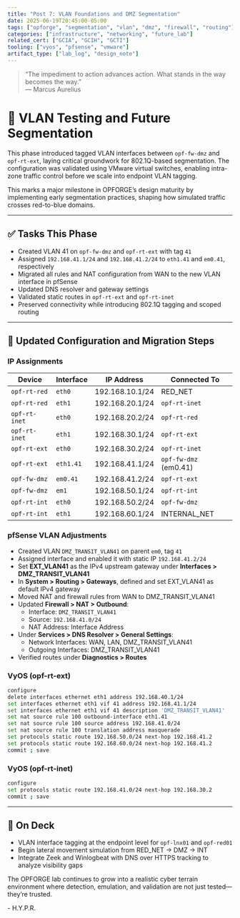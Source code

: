```yaml
---
title: "Post 7: VLAN Foundations and DMZ Segmentation" 
date: 2025-06-19T20:45:00-05:00 
tags: ["opforge", "segmentation", "vlan", "dmz", "firewall", "routing"] 
categories: ["infrastructure", "networking", "future_lab"] 
related_cert: ["GCIA", "GCIH", "GCTI"] 
tooling: ["vyos", "pfsense", "vmware"] 
artifact_type: ["lab_log", "design_note"]
---
```


> “The impediment to action advances action. What stands in the way becomes the way.”\
> — Marcus Aurelius

# 🧱 VLAN Testing and Future Segmentation

This phase introduced tagged VLAN interfaces between `opf-fw-dmz` and `opf-rt-ext`, laying critical groundwork for 802.1Q-based segmentation. The configuration was validated using VMware virtual switches, enabling intra-zone traffic control before we scale into endpoint VLAN tagging.

This marks a major milestone in OPFORGE’s design maturity by implementing early segmentation practices, shaping how simulated traffic crosses red-to-blue domains.

---

## ✅ Tasks This Phase

- Created VLAN 41 on `opf-fw-dmz` and `opf-rt-ext` with tag `41`
- Assigned `192.168.41.1/24` and `192.168.41.2/24` to `eth1.41` and `em0.41`, respectively
- Migrated all rules and NAT configuration from WAN to the new VLAN interface in pfSense
- Updated DNS resolver and gateway settings
- Validated static routes in `opf-rt-ext` and `opf-rt-inet`
- Preserved connectivity while introducing 802.1Q tagging and scoped routing

---

## 🔧 Updated Configuration and Migration Steps

### IP Assignments

| Device        | Interface | IP Address      | Connected To          |
| ------------- | --------- | --------------- | --------------------- |
| `opf-rt-red`  | `eth0`    | 192.168.10.1/24 | RED\_NET              |
| `opf-rt-red`  | `eth1`    | 192.168.20.1/24 | `opf-rt-inet`         |
| `opf-rt-inet` | `eth0`    | 192.168.20.2/24 | `opf-rt-red`          |
| `opf-rt-inet` | `eth1`    | 192.168.30.1/24 | `opf-rt-ext`          |
| `opf-rt-ext`  | `eth0`    | 192.168.30.2/24 | `opf-rt-inet`         |
| `opf-rt-ext`  | `eth1.41` | 192.168.41.1/24 | `opf-fw-dmz` (em0.41) |
| `opf-fw-dmz`  | `em0.41`  | 192.168.41.2/24 | `opf-rt-ext`          |
| `opf-fw-dmz`  | `em1`     | 192.168.50.1/24 | `opf-rt-int`          |
| `opf-rt-int`  | `eth0`    | 192.168.50.2/24 | `opf-fw-dmz`          |
| `opf-rt-int`  | `eth1`    | 192.168.60.1/24 | INTERNAL\_NET         |

### pfSense VLAN Adjustments

- Created VLAN `DMZ_TRANSIT_VLAN41` on parent `em0`, tag `41`
- Assigned interface and enabled it with static IP `192.168.41.2/24`
- Set **EXT\_VLAN41** as the IPv4 upstream gateway under **Interfaces > DMZ\_TRANSIT\_VLAN41**
- In **System > Routing > Gateways**, defined and set EXT\_VLAN41 as default IPv4 gateway
- Moved NAT and firewall rules from WAN to DMZ\_TRANSIT\_VLAN41
- Updated **Firewall > NAT > Outbound**:
  - Interface: `DMZ_TRANSIT_VLAN41`
  - Source: `192.168.41.0/24`
  - NAT Address: Interface Address
- Under **Services > DNS Resolver > General Settings**:
  - Network Interfaces: WAN, LAN, DMZ\_TRANSIT\_VLAN41
  - Outgoing Interfaces: DMZ\_TRANSIT\_VLAN41
- Verified routes under **Diagnostics > Routes**

### VyOS (opf-rt-ext)

```bash
configure
delete interfaces ethernet eth1 address 192.168.40.1/24
set interfaces ethernet eth1 vif 41 address 192.168.41.1/24
set interfaces ethernet eth1 vif 41 description 'DMZ_TRANSIT_VLAN41'
set nat source rule 100 outbound-interface eth1.41
set nat source rule 100 source address 192.168.41.0/24
set nat source rule 100 translation address masquerade
set protocols static route 192.168.50.0/24 next-hop 192.168.41.2
set protocols static route 192.168.60.0/24 next-hop 192.168.41.2
commit ; save
```

### VyOS (opf-rt-inet)

```bash
configure
set protocols static route 192.168.41.0/24 next-hop 192.168.30.2
commit ; save
```

---

## 🧭 On Deck

- VLAN interface tagging at the endpoint level for `opf-lnx01` and `opf-red01`
- Begin lateral movement simulation from RED\_NET → DMZ → INT
- Integrate Zeek and Winlogbeat with DNS over HTTPS tracking to analyze visibility gaps

The OPFORGE lab continues to grow into a realistic cyber terrain environment where detection, emulation, and validation are not just tested—they’re trusted.

\- H.Y.P.R.

